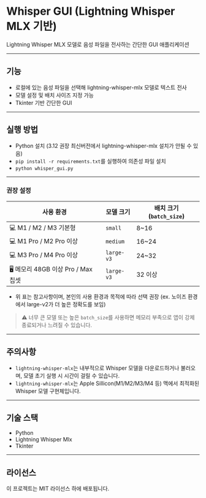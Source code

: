 # Whisper GUI (Lightning Whisper MLX 기반)

Lightning Whisper MLX 모델로 음성 파일을 전사하는 간단한 GUI 애플리케이션

---

## 기능

- 로컬에 있는 음성 파일을 선택해 lightning-whisper-mlx 모델로 텍스트 전사
- 모델 설정 및 배치 사이즈 지정 가능
- Tkinter 기반 간단한 GUI

---

## 실행 방법
- Python 설치 (3.12 권장 최신버전에서 lightning-whisper-mlx 설치가 안될 수 있음)
- `pip install -r requirements.txt`를 실행하여 의존성 파일 설치
- `python whisper_gui.py`

---

### 권장 설정

| 사용 환경                  | 모델 크기     | 배치 크기 (`batch_size`) |
|---------------------------|----------------|---------------------------|
| 💻 M1 / M2 / M3 기본형    | `small`        | 8~16                      |
| 💻 M1 Pro / M2 Pro 이상   | `medium`       | 16~24                     |
| 💻 M3 Pro / M4 Pro 이상   | `large-v3` | 24~32          |
| 🖥️ 메모리 48GB 이상 Pro / Max 칩셋 | `large-v3`     | 32 이상        
- 위 표는 참고사항이며, 본인의 사용 환경과 목적에 따라 선택 권장
(ex. 노이즈 환경에서 large-v2가 더 높은 정확도를 보임)
> ⚠️ 너무 큰 모델 또는 높은 `batch_size`를 사용하면 메모리 부족으로 앱이 강제 종료되거나 느려질 수 있습니다.

---

## 주의사항
- `lightning-whisper-mlx`는 내부적으로 Whisper 모델을 다운로드하거나 불러오며, 모델 초기 실행 시 시간이 걸릴 수 있습니다.
- `lightning-whisper-mlx`는 Apple Sillicon(M1/M2/M3/M4 등) 맥에서 최적화된 Whisper 모델 구현체입니다.

---

## 기술 스택
- Python
- Lightning Whisper Mlx
- Tkinter

---

## 라이선스
이 프로젝트는 MIT 라이선스 하에 배포됩니다.